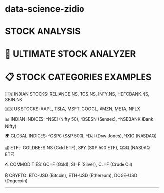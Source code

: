 # data-science-zidio
# STOCK ANALYSIS 
 
🚀 ULTIMATE STOCK ANALYZER
============================================================
📋 STOCK CATEGORIES EXAMPLES
============================================================

🇮🇳 INDIAN STOCKS:
   RELIANCE.NS, TCS.NS, INFY.NS, HDFCBANK.NS, SBIN.NS

🇺🇸 US STOCKS:
   AAPL, TSLA, MSFT, GOOGL, AMZN, META, NFLX

📊 INDIAN INDICES:
   ^NSEI (Nifty 50), ^BSESN (Sensex), ^NSEBANK (Bank Nifty)

🌍 GLOBAL INDICES:
   ^GSPC (S&P 500), ^DJI (Dow Jones), ^IXIC (NASDAQ)

💰 ETFs:
   GOLDBEES.NS (Gold ETF), SPY (S&P 500 ETF), QQQ (NASDAQ ETF)

⛏️ COMMODITIES:
   GC=F (Gold), SI=F (Silver), CL=F (Crude Oil)

₿ CRYPTO:
   BTC-USD (Bitcoin), ETH-USD (Ethereum), DOGE-USD (Dogecoin)

------------------------------------------------------------
